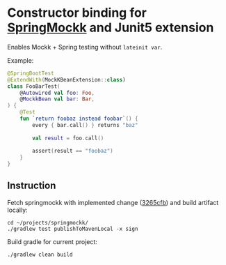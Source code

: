 # Constructor binding for [SpringMockk](https://github.com/Ninja-Squad/springmockk) and Junit5 extension

Enables Mockk + Spring testing without `lateinit var`.

Example:

```kotlin
@SpringBootTest
@ExtendWith(MockKBeanExtension::class)
class FooBarTest(
    @Autowired val foo: Foo,
    @MockkBean val bar: Bar,
) {
    @Test
    fun `return foobaz instead foobar`() {
        every { bar.call() } returns "baz"
        
        val result = foo.call()
            
        assert(result == "foobaz")
    }
}
```

## Instruction

Fetch springmockk with implemented change ([3265cfb](https://github.com/Ninja-Squad/springmockk/commit/3265cfb87e5bc1dcced070eff783e648a75582f8)) and build artifact locally:
```
cd ~/projects/springmockk/
./gradlew test publishToMavenLocal -x sign
```

Build gradle for current project:
```
./gradlew clean build
```
